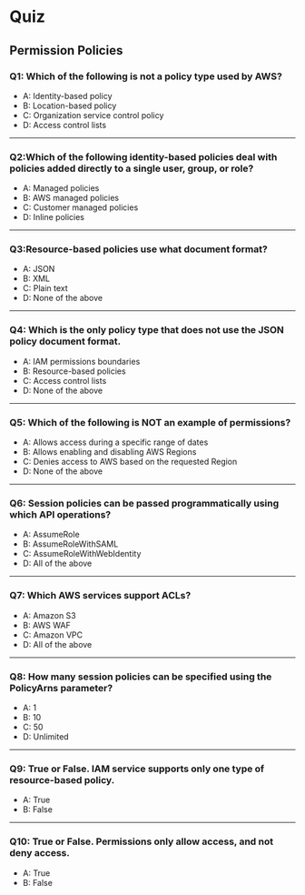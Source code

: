# Quiz

## Permission Policies

### Q1: Which of the following is not a policy type used by AWS?
- A: Identity-based policy
- B: Location-based policy
- C: Organization service control policy
- D: Access control lists
---

### Q2:Which of the following identity-based policies deal with policies added directly to a single user, group, or role?
- A: Managed policies
- B: AWS managed policies
- C: Customer managed policies
- D: Inline policies
---

### Q3:Resource-based policies use what document format?
- A: JSON
- B: XML
- C: Plain text
- D: None of the above
---

### Q4: Which is the only policy type that does not use the JSON policy document format.
- A: IAM permissions boundaries
- B: Resource-based policies
- C: Access control lists
- D: None of the above
---

### Q5: Which of the following is NOT an example of permissions?
- A: Allows access during a specific range of dates
- B: Allows enabling and disabling AWS Regions
- C: Denies access to AWS based on the requested Region
- D: None of the above
---

### Q6: Session policies can be passed programmatically using which API operations?
- A: AssumeRole
- B: AssumeRoleWithSAML
- C: AssumeRoleWithWebIdentity
- D: All of the above
---

### Q7: Which AWS services support ACLs? 
- A: Amazon S3
- B: AWS WAF
- C: Amazon VPC
- D: All of the above
---

### Q8: How many session policies can be specified using the PolicyArns parameter?
- A: 1
- B: 10
- C: 50
- D: Unlimited
---

### Q9: True or False. IAM service supports only one type of resource-based policy.
- A: True
- B: False
---

### Q10: True or False. Permissions only allow access, and not deny access.
- A: True
- B: False
